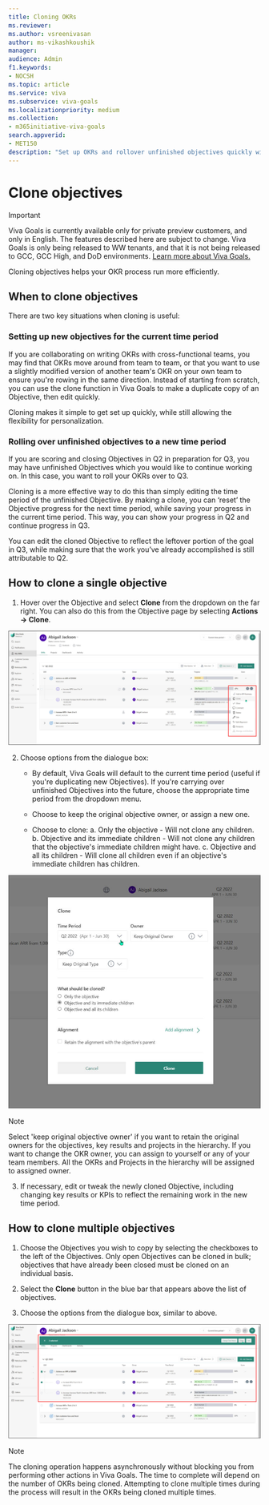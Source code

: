 ```yaml
---
title: Cloning OKRs
ms.reviewer: 
ms.author: vsreenivasan
author: ms-vikashkoushik
manager: 
audience: Admin
f1.keywords:
- NOCSH
ms.topic: article
ms.service: viva
ms.subservice: viva-goals
ms.localizationpriority: medium
ms.collection:  
- m365initiative-viva-goals  
search.appverid:
- MET150
description: "Set up OKRs and rollover unfinished objectives quickly with this handy tool"
---
```


# Clone objectives 

> [!IMPORTANT]
> Viva Goals is currently available only for private preview customers, and only in English. The features described here are subject to change. Viva Goals is only being released to WW tenants, and that it is not being released to GCC, GCC High, and DoD environments. [Learn more about Viva Goals.](https://go.microsoft.com/fwlink/?linkid=2189933)

Cloning objectives helps your OKR process run more efficiently. 

## When to clone objectives 

There are two key situations when cloning is useful: 

### Setting up new objectives for the current time period

If you are collaborating on writing OKRs with cross-functional teams, you may find that OKRs move around from team to team, or that you want to use a slightly modified version of another team's OKR on your own team to ensure you're rowing in the same direction. Instead of starting from scratch, you can use the clone function in Viva Goals to make a duplicate copy of an Objective, then edit quickly. 

Cloning makes it simple to get set up quickly, while still allowing the flexibility for personalization.

### Rolling over unfinished objectives to a new time period

If you are scoring and closing Objectives in Q2 in preparation for Q3, you may have unfinished Objectives which you would like to continue working on. In this case, you want to roll your OKRs over to Q3. 

Cloning is a more effective way to do this than simply editing the time period of the unfinished Objective. By making a clone, you can ‘reset’ the Objective progress for the next time period, while saving your progress in the current time period. This way, you can show your progress in Q2 and continue progress in Q3. 

You can edit the cloned Objective to reflect the leftover portion of the goal in Q3, while making sure that the work you’ve already accomplished is still attributable to Q2.

## How to clone a single objective

1. Hover over the Objective and select **Clone** from the dropdown on the far right. You can also do this from the Objective page by selecting **Actions -> Clone**. 

![screenshot of cloning a single objective.](../media/goals/3/33/a.jpg)

2. Choose options from the dialogue box:

    - By default, Viva Goals will default to the current time period (useful if you're duplicating new Objectives). If you're carrying over unfinished Objectives into the future, choose the appropriate time period from the dropdown menu.
    
    - Choose to keep the original objective owner, or assign a new one.
    
    - Choose to clone:
    a. Only the objective - Will not clone any children.
    b. Objective and its immediate children - Will not clone any children that the objective's immediate children might have.
    c. Objective and all its children - Will clone all children even if an objective's immediate children has children.

![screenshot of cloning a single objective dialog box.](../media/goals/3/33/b.jpg)

>[!NOTE]
>Select 'keep original objective owner' if you want to retain the original owners for the objectives, key results and projects in the hierarchy. If you want to change the OKR owner, you can assign to yourself or any of your team members. All the OKRs and Projects in the hierarchy will be assigned to assigned owner.

3. If necessary, edit or tweak the newly cloned Objective, including changing key results or KPIs to reflect the remaining work in the new time period.

## How to clone multiple objectives

1. Choose the Objectives you wish to copy by selecting the checkboxes to the left of the Objectives. Only open Objectives can be cloned in bulk; objectives that have already been closed must be cloned on an individual basis. 

2. Select the **Clone** button in the blue bar that appears above the list of objectives.

3. Choose the options from the dialogue box, similar to above.

![screenshot of cloning multiple objectives.](../media/goals/3/33/c.jpg)

>[!NOTE]
>The cloning operation happens asynchronously without blocking you from performing other actions in Viva Goals. The time to complete will depend on the number of OKRs being cloned. Attempting to clone multiple times during the process will result in the OKRs being cloned multiple times. 
